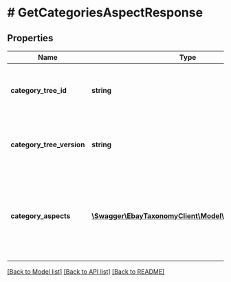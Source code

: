 # # GetCategoriesAspectResponse

## Properties

Name | Type | Description | Notes
------------ | ------------- | ------------- | -------------
**category_tree_id** | **string** | The unique identifier of the eBay category tree being requested. | [optional]
**category_tree_version** | **string** | The version of the category tree that is returned in the categoryTreeId field. | [optional]
**category_aspects** | [**\Swagger\EbayTaxonomyClient\Model\CategoryAspect[]**](CategoryAspect.md) | An array of aspects that are appropriate or necessary for accurately describing items in a particular leaf category. | [optional]

[[Back to Model list]](../../README.md#models) [[Back to API list]](../../README.md#endpoints) [[Back to README]](../../README.md)
